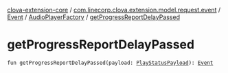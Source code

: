 [clova-extension-core](../../../index.md) / [com.linecorp.clova.extension.model.request.event](../../index.md) / [Event](../index.md) / [AudioPlayerFactory](index.md) / [getProgressReportDelayPassed](./get-progress-report-delay-passed.md)

# getProgressReportDelayPassed

`fun getProgressReportDelayPassed(payload: `[`PlayStatusPayload`](../../../com.linecorp.clova.extension.model.payload/-play-status-payload/index.md)`): `[`Event`](../index.md)